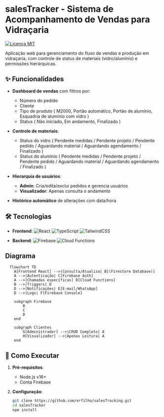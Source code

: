 # salesTracker - Sistema de Acompanhamento de Vendas para Vidraçaria

[![Licença MIT](https://img.shields.io/badge/license-MIT-blue.svg)](LICENSE)

Aplicação web para gerenciamento do fluxo de vendas e produção em vidraçaria, com controle de status de materiais (vidro/alumínio) e permissões hierárquicas.

## ✨ Funcionalidades

- **Dashboard de vendas** com filtros por:
  - Número do pedido
  - Cliente
  - Tipo de produto ( M2000, Portão automático, Portão de alumínio, Esquadria de alumínio com vidro )
  - Status ( Não iniciado, Em andamento, Finalizado )
- **Controle de materiais**:
  - Status do vidro ( Pendente medidas / Pendente projeto / Pendente pedido / Aguardando material / Aguardando agendamento / Finalizado )
  - Status do alumínio ( Pendente medidas / Pendente projeto / Pendente pedido / Aguardando material / Aguardando agendamento / Finalizado )
- **Hierarquia de usuários**:
  - **Admin**: Cria/edita/exclui pedidos e gerencia usuários
  - **Visualizador**: Apenas consulta o andamento

- **Histórico automático** de alterações com data/hora

## 🛠 Tecnologias

- **Frontend**:
  ![React](https://img.shields.io/badge/React-20232A?style=flat&logo=react)
  ![TypeScript](https://img.shields.io/badge/TypeScript-20232A?style=flat&logo=typescript)
  ![TailwindCSS](https://img.shields.io/badge/TailwindCSS-20232A?style=flat&logo=tailwindcss)

- **Backend**:
  ![Firebase](https://img.shields.io/badge/Firebase-FFCA28?style=flat&logo=firebase&logoColor=black)
  ![Cloud Functions](https://img.shields.io/badge/Cloud%20Functions-FFCA28?style=flat&logo=firebase&logoColor=black)

## Diagrama

```mermaid
  flowchart TD
    A[Frontend React] -->|Consulta/Atualiza| B[(Firestore Database)]
    A -->|Autenticação| C[Firebase Auth]
    A -->|Chamadas específicas| D[Cloud Functions]
    B -->|Triggers| D
    D -->|Notificações| E[E-mail/WhatsApp]
    D -->|Logs| F[Firebase Console]

    subgraph Firebase
        B
        C
        D
    end

    subgraph Clientes
        G[Administrador] -->|CRUD Completo| A
        H[Visualizador] -->|Apenas Leitura| A
    end
```

## 🚀 Como Executar

1. **Pré-requisitos**:
   - Node.js v16+
   - Conta Firebase

2. **Configuração**:
   ```bash
   git clone https://github.com/erfilho/salesTracking.git
   cd salesTracker
   npm install
   ```
